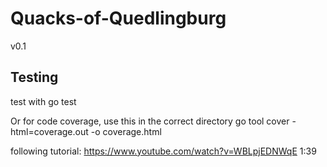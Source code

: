 # Quacks-of-Quedlingburg

v0.1


## Testing

test with 
go test 

Or for code coverage, use this in the correct directory
go tool cover -html=coverage.out -o coverage.html


following tutorial: https://www.youtube.com/watch?v=WBLpjEDNWqE 1:39
